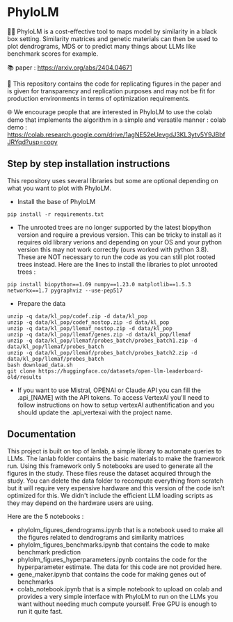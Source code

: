 # PhyloLM

🧬🤖 PhyloLM is a cost-effective tool to maps model by similarity in a black box setting. Similarity matrices and genetic materials can then be used to plot dendrograms, MDS or to predict many things about LLMs like benchmark scores for example. 

📚 paper : https://arxiv.org/abs/2404.04671

🔬 This repository contains the code for replicating figures in the paper and is given for transparency and replication purposes and may not be fit for production environments in terms of optimization requirements.

🌐 We encourage people that are interested in PhyloLM to use the colab demo that implements the algorithm in a simple and versatile manner :
colab demo : https://colab.research.google.com/drive/1agNE52eUevgdJ3KL3ytv5Y9JBbfJRYqd?usp=copy

## Step by step installation instructions
This repository uses several libraries but some are optional depending on what you want to plot with PhyloLM.

- Install the base of PhyloLM
```
pip install -r requirements.txt
```
- The unrooted trees are no longer supported by the latest biopython version and require a previous version. This can be tricky to install as it requires old library verions and depending on your OS and your python version this may not work correctly (ours worked with python 3.8). These are NOT necessary to run the code as you can still plot rooted trees instead. Here are the lines to install the libraries to plot unrooted trees :

```
pip install biopython==1.69 numpy==1.23.0 matplotlib==1.5.3 networkx==1.7 pygraphviz --use-pep517
```

- Prepare the data
```
unzip -q data/kl_pop/codef.zip -d data/kl_pop
unzip -q data/kl_pop/codef_nostop.zip -d data/kl_pop
unzip -q data/kl_pop/llemaf_nostop.zip -d data/kl_pop
unzip -q data/kl_pop/llemaf/genes.zip -d data/kl_pop/llemaf
unzip -q data/kl_pop/llemaf/probes_batch/probes_batch1.zip -d data/kl_pop/llemaf/probes_batch
unzip -q data/kl_pop/llemaf/probes_batch/probes_batch2.zip -d data/kl_pop/llemaf/probes_batch
bash download_data.sh
git clone https://huggingface.co/datasets/open-llm-leaderboard-old/results
```

- If you want to use Mistral, OPENAI or Claude API you can fill the .api_[NAME] with the API tokens. To access VertexAI you'll need to follow instructions on how to setup vertexAI authentification and you should update the .api_vertexai with the project name.

## Documentation
This project is built on top of lanlab, a simple library to automate queries to LLMs. The lanlab folder contains the basic materials to make the framework run. Using this framework only 5 notebooks are used to generate all the figures in the study. These files reuse the dataset acquired through the study. You can delete the data folder to recompute everything from scratch but it will require very expensive hardware and this version of the code isn't optimized for this. We didn't include the efficient LLM loading scripts as they may depend on the hardware users are using.

Here are the 5 notebooks :
- phylolm\_figures\_dendrograms.ipynb that is a notebook used to make all the figures related to dendrograms and similarity matrices
- phylolm\_figures\_benchmarks.ipynb that contains the code to make benchmark prediction
- phylolm\_figures\_hyperparameters.ipynb contains the code for the hyperparameter estimate. The data for this code are not provided here.
- gene_maker.ipynb that contains the code for making genes out of benchmarks
- colab_notebook.ipynb that is a simple notebook to upload on colab and provides a very simple interface with PhyloLM to run on the LLMs you want without needing much compute yourself. Free GPU is enough to run it quite fast.
